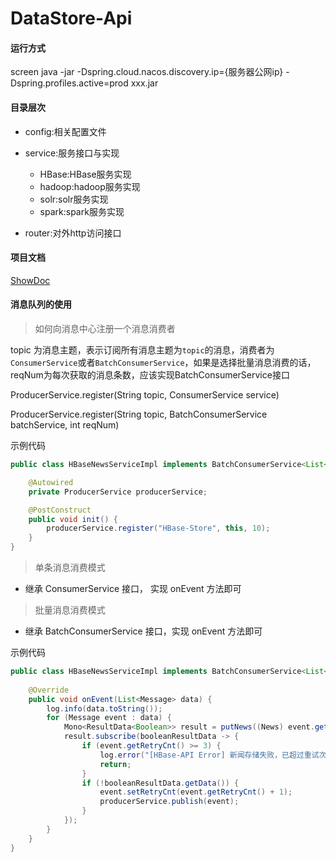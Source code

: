 # DataStore-Api

#### 运行方式

screen java -jar -Dspring.cloud.nacos.discovery.ip={服务器公网ip} -Dspring.profiles.active=prod xxx.jar

#### 目录层次

 - config:相关配置文件
 - service:服务接口与实现
 
   - HBase:HBase服务实现
   - hadoop:hadoop服务实现
   - solr:solr服务实现
   - spark:spark服务实现
 
 - router:对外http访问接口
 
#### 项目文档
 
 [ShowDoc](https://www.showdoc.cc/chuntaojun)
 
 
#### 消息队列的使用

> 如何向消息中心注册一个消息消费者

topic 为消息主题，表示订阅所有消息主题为`topic`的消息，消费者为`ConsumerService`或者`BatchConsumerService`，如果是选择批量消息消费的话，reqNum为每次获取的消息条数，应该实现BatchConsumerService接口

ProducerService.register(String topic, ConsumerService service)

ProducerService.register(String topic, BatchConsumerService batchService, int reqNum)

示例代码
```java
public class HBaseNewsServiceImpl implements BatchConsumerService<List<Message>> {

    @Autowired
    private ProducerService producerService;

    @PostConstruct
    public void init() {
        producerService.register("HBase-Store", this, 10);
    }
}
```

 
> 单条消息消费模式

 - 继承 ConsumerService 接口， 实现 onEvent 方法即可
 
> 批量消息消费模式

 - 继承 BatchConsumerService 接口，实现 onEvent 方法即可
 
示例代码

```java
public class HBaseNewsServiceImpl implements BatchConsumerService<List<Message>> {
    
    @Override
    public void onEvent(List<Message> data) {
        log.info(data.toString());
        for (Message event : data) {
            Mono<ResultData<Boolean>> result = putNews((News) event.getData());
            result.subscribe(booleanResultData -> {
                if (event.getRetryCnt() >= 3) {
                    log.error("[HBase-API Error] 新闻存储失败，已超过重试次数");
                    return;
                }
                if (!booleanResultData.getData()) {
                    event.setRetryCnt(event.getRetryCnt() + 1);
                    producerService.publish(event);
                }
            });
        }
    }
}
```
 
